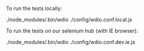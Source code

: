 To run the tests locally:

./node_modules/.bin/wdio  ./config/wdio.conf.local.js

To run the tests on our selenium hub (with IE browser):

./node_modules/.bin/wdio ./config/wdio.conf.dev.ie.js